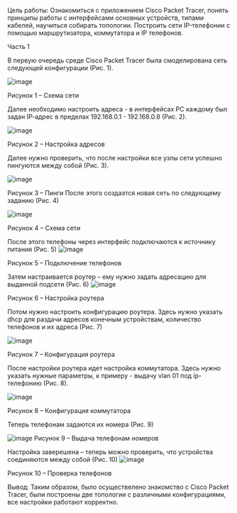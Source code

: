 Цель работы: Ознакомиться с приложением Cisco Packet Tracer, понять принципы работы с интерфейсами основных устройств, типами кабелей, научиться собирать топологии. Построить сети IP-телефонии с помощью маршрутизатора, коммутатора и IP телефонов.

Часть 1

В первую очередь среде Cisco Packet Tracer была смоделирована сеть следующей конфигурации (Рис. 1).

![image](https://user-images.githubusercontent.com/64036217/226299217-72f75aaa-f429-4d5b-91a0-ffeb503ed877.png)

Рисунок 1 – Схема сети

Далее необходимо настроить адреса - в интерфейсах PC каждому был задан IP-aдрес в пределах 192.168.0.1 - 192.168.0.8 (Рис. 2).

![image](https://user-images.githubusercontent.com/64036217/226303380-91819113-3084-4a82-b121-bafdf8834ca9.png)

Рисунок 2 – Настройка адресов

Далее нужно проверить, что после настройки все узлы сети успешно пингуются между собой (Рис. 3).

![image](https://user-images.githubusercontent.com/64036217/226303479-68ccfedf-65c1-4024-a328-b1b734e1fd18.png)

Рисунок 3 – Пинги
После этого создаэтся новая сеть по следующему заданию (Рис. 4)

![image](https://user-images.githubusercontent.com/64036217/226303684-0b163743-4eb2-45e4-b34d-13bbe79bd713.png)

Рисунок 4 – Схема сети

После этого телефоны через интерфейс подключаются к источнику питания (Рис. 5)
![image](https://user-images.githubusercontent.com/64036217/226303978-861568be-4533-455c-a0ac-940952c6c0c1.png)

Рисунок 5 – Подключение телефонов

Затем настраивается роутер – ему нужно задать адресацию для выданной подсети (Рис. 6)
![image](https://user-images.githubusercontent.com/64036217/226304186-afba8373-3eff-4206-9ee6-1763429c9dfd.png)

Рисунок 6 – Настройка роутера

Потом нужно настроить конфигурацию роутера.
Здесь нужно указать dhcp для раздачи адресов конечным устройствам, количество телефонов и их адреса (Рис. 7)

![image](https://user-images.githubusercontent.com/64036217/226305127-5fac0e80-836e-4128-9f2b-9e41dc05dceb.png)

Рисунок 7 – Конфигурация роутера

После настройки роутера идет настройка коммутатора. Здесь нужно указать нужные параметры, к примеру - выдачу vlan 01 под ip-телефонию (Рис. 8).

![image](https://user-images.githubusercontent.com/64036217/226305716-d4b71fc2-e869-4020-91e7-eaabddad6b62.png)

Рисунок 8 – Конфигурация коммутатора

Теперь телефонам задаются их номера (Рис. 9)

![image](https://user-images.githubusercontent.com/64036217/226307143-3ce86bc1-01b4-47d2-aa9e-252cc446251a.png)
Рисунок 9 – Выдача телефонам номеров

Настройка заверешена – теперь можно проверить, что устройства соединяются между собой (Рис. 10)
![image](https://user-images.githubusercontent.com/64036217/226307387-a738d892-73ff-4e80-a545-73df0c71c540.png)

Рисунок 10 – Проверка телефонов


Вывод: Таким образом, было осуществелено знакомство с Cisco Packet Tracer, были построены две топологии с различными конфигурациями, все настройки работают корректно.

